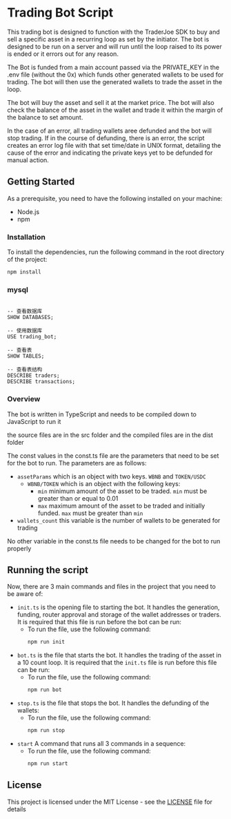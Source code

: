 # Trading Bot Script

This trading bot is designed to function with the TraderJoe SDK to buy and sell a specific asset in a recurring loop as set by the initiator. The bot is designed to be run on a server and will run until the loop raised to its power is ended or it errors out for any reason.

The Bot is funded from a main account passed via the PRIVATE_KEY in the .env file (without the 0x) which funds other generated wallets to be used for trading. The bot will then use the generated wallets to trade the asset in the loop.

The bot will buy the asset and sell it at the market price. The bot will also check the balance of the asset in the wallet and trade it within the margin of the balance to set amount.

In the case of an error, all trading wallets aree defunded and the bot will stop trading. If in the course of defunding, there is an error, the script creates an error log file with that set time/date in UNIX format, detailing the cause of the error and indicating the private keys yet to be defunded for manual action.

## Getting Started

As a prerequisite, you need to have the following installed on your machine:

- Node.js
- npm

### Installation

To install the dependencies, run the following command in the root directory of the project:

```bash
npm install
```

### mysql
```

-- 查看数据库
SHOW DATABASES;

-- 使用数据库
USE trading_bot;

-- 查看表
SHOW TABLES;

-- 查看表结构
DESCRIBE traders;
DESCRIBE transactions;

```
### Overview

The bot is written in TypeScript and needs to be compiled down to JavaScript to run it

the source files are in the src folder and the compiled files are in the dist folder

The const values in the const.ts file are the parameters that need to be set for the bot to run. The parameters are as follows:

- `assetParams` which is an object with two keys. `WBNB` and `TOKEN/USDC`
  - `WBNB/TOKEN` which is an object with the following keys:
    - `min` minimum amount of the asset to be traded. `min` must be greater than or equal to 0.01
    - `max` maximum amount of the asset to be traded and initially funded. `max` must be greater than `min`
- `wallets_count` this variable is the number of wallets to be generated for trading

No other variable in the const.ts file needs to be changed for the bot to run properly

## Running the script

Now, there are 3 main commands and files in the project that you need to be aware of:

- `init.ts` is the opening file to starting the bot. It handles the generation, funding, router approval and storage of the wallet addresses or traders. It is required that this file is run before the bot can be run:
  - To run the file, use the following command:
    ```bash
    npm run init
    ```
- `bot.ts` is the file that starts the bot. It handles the trading of the asset in a 10 count loop. It is required that the `init.ts` file is run before this file can be run:
  - To run the file, use the following command:
    ```bash
    npm run bot
    ```
- `stop.ts` is the file that stops the bot. It handles the defunding of the wallets:
  - To run the file, use the following command:
    ```bash
    npm run stop
    ```
- `start` A command that runs all 3 commands in a sequence:
  - To run the file, use the following command:
    ```bash
    npm run start
    ```

## License

This project is licensed under the MIT License - see the [LICENSE](LICENSE) file for details
